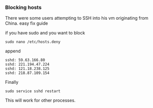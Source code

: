 ### Blocking hosts

There were some users attempting to SSH into his vm originating from China.
easy fix guide

if you have sudo and you want to block
```
sudo nano /etc/hosts.deny
```
append
```
sshd: 59.63.166.80
sshd: 221.194.47.224
sshd: 121.18.238.125
sshd: 218.87.109.154
```
Finally
```
sudo service sshd restart
```

This will work for other processes.

